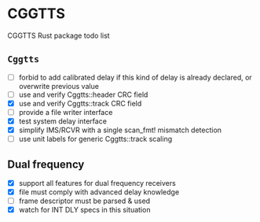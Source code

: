# CGGTTS
CGGTTS Rust package todo list 

## `Cggtts`
- [ ] forbid to add calibrated delay if this
kind of delay is already declared, or overwrite previous value
- [ ] use and verify Cggtts::header CRC field 
- [x] use and verify Cggtts::track CRC field 
- [ ] provide a file writer interface
 - [x] test system delay interface
- [x] simplify IMS/RCVR with a single scan_fmt! mismatch detection
- [ ] use unit labels for generic Cggtts::track scaling

## Dual frequency
- [x] support all features for dual frequency receivers
 - [x] file must comply with advanced delay knowledge 
 - [ ] frame descriptor must be parsed & used 
 - [x] watch for INT DLY specs in this situation
